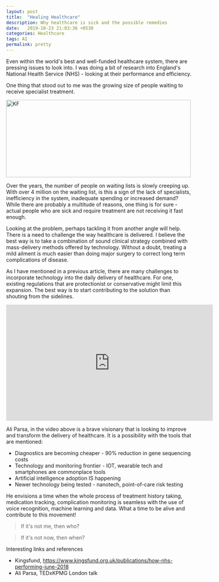 ```yaml
---
layout: post
title:  "Healing Healthcare"
description: Why healthcare is sick and the possible remedies
date:   2019-10-23 21:03:36 +0530
categories: Healthcare
tags: AI
permalink: pretty
---
```


Even within the world's best and well-funded healthcare system, there are pressing issues to look into. I was doing a bit of research into England's National Health Service (NHS) - looking at their performance and efficiency.

One thing that stood out to me was the growing size of people waiting to receive specialist treatment.

<img src="https://www.kingsfund.org.uk/sites/default/files/styles/media_large/public/2018-06/figure1-qmr26.png?itok=Mg2Q9c3X" alt="KF" width="500" height="210">

Over the years, the number of people on waiting lists is slowly creeping up. With over 4 million on the waiting list, is this a sign of the lack of specialists, inefficiency in the system, inadequate spending or increased demand? While there are probably a multitude of reasons, one thing is for sure - actual people who are sick and require treatment are not receiving it fast enough.

Looking at the problem, perhaps tackling it from another angle will help. There is a need to challenge the way healthcare is delivered. I believe the best way is to take a combination of sound clinical strategy combined with mass-delivery methods offered by technology. Without a doubt, treating a mild ailment is much easier than doing major surgery to correct long term complications of disease.

As I have mentioned in a previous article, there are many challenges to incorporate technology into the daily delivery of healthcare. For one, existing regulations that are protectionist or conservative might limit this expansion. The best way is to start contributing to the solution than shouting from the sidelines.  

<iframe width="560" height="315"
src="https://www.youtube.com/embed/XiPEft_IvsU"
frameborder="0"
allow="accelerometer; autoplay; encrypted-media; gyroscope; picture-in-picture"
allowfullscreen></iframe>

Ali Parsa, in the video above is a brave visionary that is looking to improve and transform the delivery of healthcare. It is a possibility with the tools that are mentioned:

* Diagnostics are becoming cheaper - 90% reduction in gene sequencing costs
* Technology and monitoring frontier - IOT, wearable tech and smartphones are commonplace tools
* Artificial intelligence adoption IS happening
* Newer technology being tested - nanotech, point-of-care risk testing

He envisions a time when the whole process of treatment history taking, medication tracking, complication monitoring is seamless with the use of voice recognition, machine learning and data. What a time to be alive and contribute to this movement!

> If it's not me, then who?

> If it's not now, then when?

Interesting links and references
* Kingsfund, https://www.kingsfund.org.uk/publications/how-nhs-performing-june-2018
* Ali Parsa, TEDxKPMG London talk
